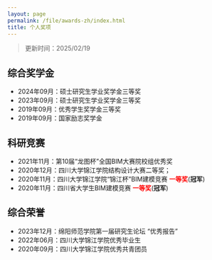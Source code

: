 ```yaml
---
layout: page
permalink: /file/awards-zh/index.html
title: 个人奖项
---
```


> 更新时间：2025/02/19

## 综合奖学金

- 2024年09月：硕士研究生学业奖学金三等奖
- 2023年09月：硕士研究生学业奖学金三等奖
- 2019年09月：优秀学生奖学金三等奖
- 2019年09月：国家励志奖学金

## 科研竞赛

- 2021年11月：第10届“龙图杯”全国BIM大赛院校组优秀奖
- 2020年12月：四川大学锦江学院结构设计大赛二等奖；
- 2020年11月：四川大学锦江学院“锦江杯”BIM建模竞赛 **<font color='red'>一等奖</font>**(**冠军**)
- 2020年11月：四川省大学生BIM建模竞赛 **<font color='red'>一等奖</font>**(**冠军**)

## 综合荣誉

- 2023年12月：绵阳师范学院第一届研究生论坛 “优秀报告”
- 2022年06月：四川大学锦江学院优秀毕业生
- 2020年09月：四川大学锦江学院优秀共青团员
